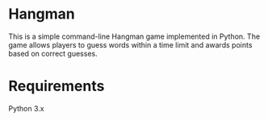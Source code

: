 # Hangman

This is a simple command-line Hangman game implemented in Python. The game allows players to guess words within a time limit and awards points based on correct guesses.

# Requirements

Python 3.x

